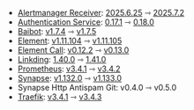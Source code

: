 * [Alertmanager Receiver](https://github.com/metio/matrix-alertmanager-receiver): [2025.6.25](https://github.com/metio/matrix-alertmanager-receiver/releases/tag/2025.6.25) ⇾ [2025.7.2](https://github.com/metio/matrix-alertmanager-receiver/releases/tag/2025.7.2)
* [Authentication Service](https://github.com/element-hq/matrix-authentication-service): [0.17.1](https://github.com/element-hq/matrix-authentication-service/releases/tag/0.17.1) ⇾ [0.18.0](https://github.com/element-hq/matrix-authentication-service/releases/tag/0.18.0)
* [Baibot](https://github.com/etkecc/baibot): [v1.7.4](https://github.com/etkecc/baibot/releases/tag/v1.7.4) ⇾ [v1.7.5](https://github.com/etkecc/baibot/releases/tag/v1.7.5)
* [Element](https://github.com/element-hq/element-web): [v1.11.104](https://github.com/element-hq/element-web/releases/tag/v1.11.104) ⇾ [v1.11.105](https://github.com/element-hq/element-web/releases/tag/v1.11.105)
* [Element Call](https://github.com/element-hq/element-call): [v0.12.2](https://github.com/element-hq/element-call/releases/tag/v0.12.2) ⇾ [v0.13.0](https://github.com/element-hq/element-call/releases/tag/v0.13.0)
* [Linkding](https://github.com/sissbruecker/linkding): [1.40.0](https://github.com/sissbruecker/linkding/releases/tag/v1.40.0) ⇾ [1.41.0](https://github.com/sissbruecker/linkding/releases/tag/v1.41.0)
* [Prometheus](https://github.com/prometheus/prometheus): [v3.4.1](https://github.com/prometheus/prometheus/releases/tag/v3.4.1) ⇾ [v3.4.2](https://github.com/prometheus/prometheus/releases/tag/v3.4.2)
* [Synapse](https://github.com/element-hq/synapse): [v1.132.0](https://github.com/element-hq/synapse/releases/tag/v1.132.0) ⇾ [v1.133.0](https://github.com/element-hq/synapse/releases/tag/v1.133.0)
* Synapse Http Antispam Git: v0.4.0 ⇾ v0.5.0
* [Traefik](https://github.com/traefik/traefik): [v3.4.1](https://github.com/traefik/traefik/releases/tag/v3.4.1) ⇾ [v3.4.3](https://github.com/traefik/traefik/releases/tag/v3.4.3)
